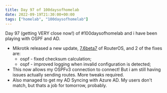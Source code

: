 ```yaml
---
title: Day 97 of 100daysofhomelab
date: 2022-09-19T21:30:00+00:00
tags: ["homelab", "100daysofhomelab"]
---
```

Day 97 (getting VERY close now!) of #100daysofhomelab and i have been playing with OSPF and AD.

* Mikrotik released a new update, [7.6beta7](https://mikrotik.com/download/changelogs/testing) of RouterOS, and 2 of the fixes are:
  * ospf - fixed checksum calculation;
  * ospf - improved logging when invalid configuration is detected;
* This now allows my OSPFv3 connection to connect! But i am still having issues actually sending routes. More tweaks required.
* Also managed to get my AD Syncing with Azure AD. My users don't match, but thats a job for tomorrow, probably.
